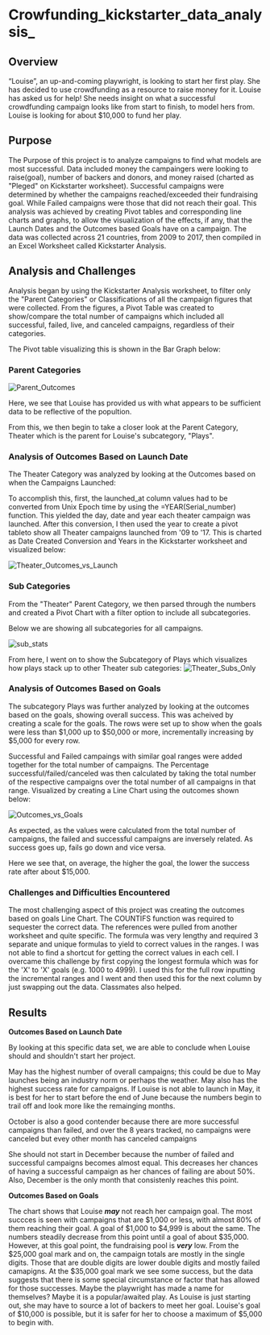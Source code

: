 # **Crowfunding_kickstarter_data_analysis_** #



## **Overview** ## 
“Louise”, an up-and-coming playwright, is looking to start her first play. She has decided to use crowdfunding as a resource to raise money for it. Louise has asked us for help! She needs insight on what a successful crowdfunding campaign looks like from start to finish, to model hers from. Louise is looking for about $10,000 to fund her play. 



## **Purpose** ## 

The Purpose of this project is to analyze campaigns to find what models are most successful. Data included money the campaingers were looking to raise(goal), number of backers and donors, and money raised (charted as "Pleged" on Kickstarter worksheet). Successful campaigns were determined by whether the campaigns reached/exceeded their fundraising goal. While Failed campaigns were those that did not reach their goal. This analysis was achieved by creating Pivot tables and corresponding line charts and graphs, to allow the visualization of the effects, if any, that the Launch Dates and the Outcomes based Goals have on a campaign. The data was collected across 21 countries, from 2009 to 2017, then compiled in an Excel Worksheet called Kickstarter Analysis. 


## **Analysis and Challenges** ##
Analysis began by using the Kickstarter Analysis worksheet, to filter only the "Parent Categories" or Classifications of all the campaign figures that were collected. From the figures, a Pivot Table was created to show/compare the total number of campaigns which included all successful, failed, live, and canceled campaigns, regardless of their categories.

The Pivot table visualizing this is shown in the Bar Graph below:


### Parent Categories ###

![Parent_Outcomes](https://github.com/NShan9297/kickstarter_analysis/blob/main/Resources/Parent%20Outcomes.png)


Here, we see that Louise has provided us with what appears to be sufficient data to be reflective of the popultion.

From this, we then begin to take a closer look at the Parent Category, Theater which is the parent for Louise's subcategory, "Plays".

### **Analysis of Outcomes Based on Launch Date** ###

The Theater Category was analyzed by looking at the Outcomes based on when the Campaigns Launched:

To accomplish this, first, the launched_at column values had to be converted from Unix Epoch time by using the =YEAR(Serial_number) function. This yielded the day, date and year each theater campaign was launched. After this conversion, I then used the year to create a pivot tableto show all Theater campaigns launched from '09 to '17. This is charted as Date Created Conversion and Years in the Kickstarter worksheet and visualized below:



![Theater_Outcomes_vs_Launch](https://github.com/NShan9297/kickstarter_analysis/blob/main/Resources/Theater_Outcomes_vs_Launch.png)


### **Sub Categories** ###

From the "Theater" Parent Category, we then parsed through the numbers and created a Pivot Chart with a filter option to include all subcategories. 

Below we are showing all subcategories for all campaigns.

![sub_stats](https://github.com/NShan9297/kickstarter_analysis/blob/main/Resources/Sub_stats.png)


From here, I went on to show the Subcategory of Plays which visualizes how plays stack up to other Theater sub categories:
![Theater_Subs_Only](https://github.com/NShan9297/kickstarter_analysis/blob/main/Resources/Theater_Sub_Only.png)

### **Analysis of Outcomes Based on Goals** ###

The subcategory Plays was further analyzed by looking at the outcomes based on the goals, showing overall success. This was acheived by creating a scale for the goals. The rows were set up to show when the goals were less than $1,000  up to $50,000 or more, incrementally increasing by $5,000 for every row.

Successful and Failed campaings with similar goal ranges were added together for the total number of campaigns. The Percentage successful/failed/canceled was then calculated by taking the total number of the respective campaigns over the total number of all campaigns in that range. Visualized by creating a Line Chart using the outcomes shown below:

![Outcomes_vs_Goals](https://github.com/NShan9297/kickstarter_analysis/blob/main/Resources/Outcomes_vs_Goals.png)


As expected, as the values were calculated from the total number of campaigns, the failed and successful campaigns are inversely related. As success goes up, fails go down and vice versa.

Here we see that, on average, the higher the goal, the lower the success rate after about $15,000.


### **Challenges and Difficulties Encountered** ###

The most challenging aspect of this project was creating the outcomes based on goals Line Chart. The COUNTIFS function was required to sequester the correct data. The references were pulled from another worksheet and quite specific. The formula was very lengthy and required 3 separate and unique formulas to yield to correct values in the ranges. I was not able to find a shortcut for getting the correct values in each cell. I overcame this challenge by first copying the longest formula which was for the 'X' to 'X' goals (e.g. 1000 to 4999). I used this for the full row inputting the incremental ranges and I went and then used this for the next column by just swapping out the data. Classmates also helped.



## **Results** ##

**Outcomes Based on Launch Date**

By looking at this specific data set, we are able to conclude when Louise should and shouldn't start her project.

May has the highest number of overall campaigns; this could be due to May launches being an industry norm or perhaps the weather. May also has the highest success rate for campaigns. If Louise is not able to launch in May, it is best for her to start before the end of June because the numbers begin to trail off and look more like the remainging months.

October is also a good contender because there are more successful campaigns than failed, and over the 8 years tracked, no campaigns were canceled but evey other month has canceled campaigns

She should not start in December because the number of failed and successful campaigns becomes almost equal. This decreases her chances of having a successful campaign as her chances of failing are about 50%. Also, December is the only month that consistenly reaches this point. 


**Outcomes Based on Goals**

The chart shows that Louise **_may_** not reach her campaign goal. The most succces is seen with campaigns that are $1,000 or less, with almost 80% of them reaching their goal. A goal of $1,000 to $4,999 is about the same. The numbers steadily decrease from this point until a goal of about $35,000. However, at this goal point, the fundraising pool is **_very_** low. From the $25,000 goal mark and on, the campaign totals are mostly in the single digits. Those that are double digits are lower double digits and mostly failed camapigns. At the $35,000 goal mark we see some success, but the data suggests that there is some special circumstance or factor that has allowed for those successes. Maybe the playwright has made a name for themselves? Maybe it is a popular/awaited play. As Louise is just starting out, she may have to source a lot of backers to meet her goal. Louise's goal of $10,000 is possible, but it is safer for her to choose a maximum of $5,000 to begin with. 
